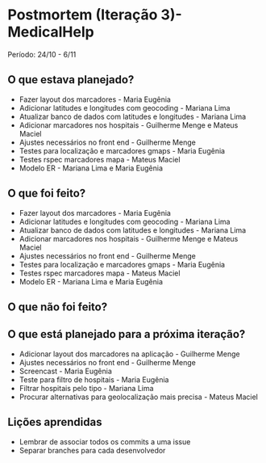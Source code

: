 # Postmortem (Iteração 3)- MedicalHelp

Período: 24/10 - 6/11

## O que estava planejado? 
* Fazer layout dos marcadores - Maria Eugênia
* Adicionar latitudes e longitudes com geocoding - Mariana Lima
* Atualizar banco de dados com latitudes e longitudes - Mariana Lima
* Adicionar marcadores nos hospitais - Guilherme Menge e Mateus Maciel
* Ajustes necessários no front end - Guilherme Menge
* Testes para localização e marcadores gmaps - Maria Eugênia
* Testes rspec marcadores mapa - Mateus Maciel
* Modelo ER - Mariana Lima e Maria Eugênia

## O que foi feito?
* Fazer layout dos marcadores - Maria Eugênia
* Adicionar latitudes e longitudes com geocoding - Mariana Lima
* Atualizar banco de dados com latitudes e longitudes - Mariana Lima
* Adicionar marcadores nos hospitais - Guilherme Menge e Mateus Maciel
* Ajustes necessários no front end - Guilherme Menge
* Testes para localização e marcadores gmaps - Maria Eugênia
* Testes rspec marcadores mapa - Mateus Maciel
* Modelo ER - Mariana Lima e Maria Eugênia

## O que não foi feito?

## O que está planejado para a próxima iteração? 
* Adicionar layout dos marcadores na aplicação - Guilherme Menge
* Ajustes necessários no front end - Guilherme Menge
* Screencast - Maria Eugênia
* Teste para filtro de hospitais - Maria Eugênia
* Filtrar hospitais pelo tipo - Mariana Lima
* Procurar alternativas para geolocalização mais precisa - Mateus Maciel

## Lições aprendidas
* Lembrar de associar todos os commits a uma issue
* Separar branches para cada desenvolvedor
